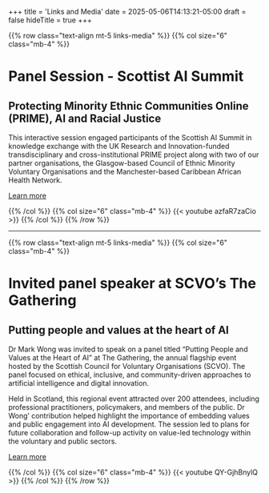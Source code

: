 +++
title = 'Links and Media'
date = 2025-05-06T14:13:21-05:00
draft = false
hideTitle = true
+++


{{% row class="text-align mt-5 links-media" %}}
{{% col size="6" class="mb-4" %}}

# Panel Session - Scottist AI Summit

## Protecting Minority Ethnic Communities Online (PRIME), AI and Racial Justice

This interactive session engaged participants of the Scottish AI Summit in knowledge exchange with the UK Research and
Innovation-funded transdisciplinary and cross-institutional PRIME project along with two of our partner organisations,
the Glasgow-based Council of Ethnic Minority Voluntary Organisations and the Manchester-based Caribbean African Health
Network.

<a href="https://www.scottishaisummit.com/panel-protecting-minority-ethnic-communities-online-prime-ai-and-racial-justice-plenary" target="_blank" class="btn btn-primary ">
Learn more</a>

{{% /col %}}
{{% col size="6" class="mb-4" %}}
{{< youtube azfaR7zaCio >}}
{{% /col %}}
{{% /row %}}

---


{{% row class="text-align mt-5 links-media" %}}
{{% col size="6" class="mb-4" %}}

# Invited panel speaker at SCVO’s The Gathering

## Putting people and values at the heart of Al

Dr Mark Wong was invited to speak on a panel titled “Putting People and Values at the Heart of AI” at The Gathering, the annual flagship event hosted by the Scottish Council for Voluntary Organisations (SCVO). The panel focused on ethical, inclusive, and community-driven approaches to artificial intelligence and digital innovation.

Held in Scotland, this regional event attracted over 200 attendees, including professional practitioners, policymakers, and members of the public. Dr Wong’ contribution helped highlight the importance of embedding values and public engagement into AI development. The session led to plans for future collaboration and follow-up activity on value-led technology within the voluntary and public sectors.



<a href="https://scvo.scot/the-gathering/events?utm_source=scvo&utm_medium=website&utm_campaign=search" target="_blank" class="btn btn-primary ">
Learn more</a>

{{% /col %}}
{{% col size="6" class="mb-4" %}}
{{< youtube QY-GjhBnylQ >}}
{{% /col %}}
{{% /row %}}

